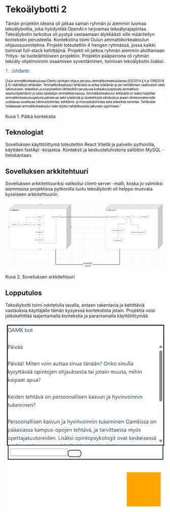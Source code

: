 # Tekoälybotti 2

Tämän projektin ideana oli jatkaa saman ryhmän jo aiemmin luomaa tekoälybottia, joka hyödyntää OpenAi:n tarjoamaa tekoälyrajapintaa. Tekoälybotin tarkoitus oli pystyä vastaamaan älykkäästi sille määritellyn kontekstin perusteella. Kontekstina toimi Oulun ammattikorkeakoulun ohjaussuunnitelma. Projekti toteutettiin 4 hengen ryhmässä, jossa kaikki toimivat full-stack kehittäjinä. Projekti oli jatkoa ryhmän aiemmin aloittamaan Yritys- tai tuotelähtöiseen projektiin. Projektin pääpainona oli ryhmän tekoäly ohjelmoinnin osaamisen syventäminen, toimivan tekoälybotin lisäksi.

![konteksti](https://github.com/Sakuss/YP2-Chatbot/blob/main/images/konteksti.png)

Kuva 1. Pätkä kontekstia

## Teknologiat

Sovelluksen käyttöliittymä toteutettiin React Vitellä ja palvelin pythonilla, käyttäen fastApi -kirjastoa. Konteksti ja keskusteluhistoria säilöttiin MySQL -tietokantaan.

## Sovelluksen arkkitehtuuri

Sovelluksen arkkitehtuuriksi valikoitui client-server -malli, koska jo valmiiksi aiemmassa projektissa pythonilla luotu tekoälybotti oli helppo muovata kyseiseen arkkitehtuuriin.

![arkkitehtuuri](https://github.com/Sakuss/YP2-Chatbot/blob/main/images/arkkitehtuuri.png)

Kuva 2. Sovelluksen arkkitehtuuri

## Lopputulos

Tekoälybotti toimi odotetulla tavalla, antaen rakentavia ja kehittäviä vastauksia käyttäjälle tämän kysyessä kontekstista jotain. Projektia voisi jatkokehittää laajentamalla kontekstia ja parantamalla käyttöliittymää.

![botti](https://github.com/Sakuss/YP2-Chatbot/blob/main/images/botti.png)
